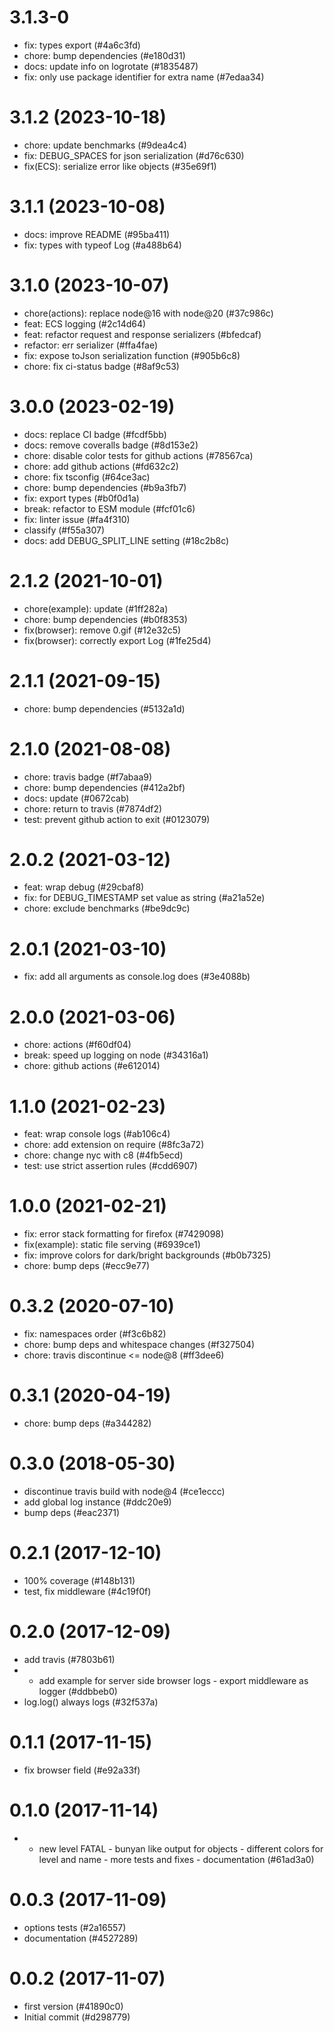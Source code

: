 # 3.1.3-0

- fix: types export (#4a6c3fd)
- chore: bump dependencies (#e180d31)
- docs: update info on logrotate (#1835487)
- fix: only use package identifier for extra name (#7edaa34)

# 3.1.2 (2023-10-18)

- chore: update benchmarks (#9dea4c4)
- fix: DEBUG_SPACES for json serialization (#d76c630)
- fix(ECS): serialize error like objects (#35e69f1)

# 3.1.1 (2023-10-08)

- docs: improve README (#95ba411)
- fix: types with typeof Log (#a488b64)

# 3.1.0 (2023-10-07)

- chore(actions): replace node@16 with node@20 (#37c986c)
- feat: ECS logging (#2c14d64)
- feat: refactor request and response serializers (#bfedcaf)
- refactor: err serializer (#ffa4fae)
- fix: expose toJson serialization function (#905b6c8)
- chore: fix ci-status badge (#8af9c53)

# 3.0.0 (2023-02-19)

- docs: replace CI badge (#fcdf5bb)
- docs: remove coveralls badge (#8d153e2)
- chore: disable color tests for github actions (#78567ca)
- chore: add github actions (#fd632c2)
- chore: fix tsconfig (#64ce3ac)
- chore: bump dependencies (#b9a3fb7)
- fix: export types (#b0f0d1a)
- break: refactor to ESM module (#fcf01c6)
- fix: linter issue (#fa4f310)
- classify (#f55a307)
- docs: add DEBUG_SPLIT_LINE setting (#18c2b8c)

# 2.1.2 (2021-10-01)

- chore(example): update (#1ff282a)
- chore: bump dependencies (#b0f8353)
- fix(browser): remove 0.gif (#12e32c5)
- fix(browser): correctly export Log (#1fe25d4)

# 2.1.1 (2021-09-15)

- chore: bump dependencies (#5132a1d)

# 2.1.0 (2021-08-08)

- chore: travis badge (#f7abaa9)
- chore: bump dependencies (#412a2bf)
- docs: update (#0672cab)
- chore: return to travis (#7874df2)
- test: prevent github action to exit (#0123079)

# 2.0.2 (2021-03-12)

- feat: wrap debug (#29cbaf8)
- fix: for DEBUG_TIMESTAMP set value as string (#a21a52e)
- chore: exclude benchmarks (#be9dc9c)

# 2.0.1 (2021-03-10)

- fix: add all arguments as console.log does (#3e4088b)

# 2.0.0 (2021-03-06)

- chore: actions (#f60df04)
- break: speed up logging on node (#34316a1)
- chore: github actions (#e612014)

# 1.1.0 (2021-02-23)

- feat: wrap console logs (#ab106c4)
- chore: add extension on require (#8fc3a72)
- chore: change nyc with c8 (#4fb5ecd)
- test: use strict assertion rules (#cdd6907)

# 1.0.0 (2021-02-21)

- fix: error stack formatting for firefox (#7429098)
- fix(example): static file serving (#6939ce1)
- fix: improve colors for dark/bright backgrounds (#b0b7325)
- chore: bump deps (#ecc9e77)

# 0.3.2 (2020-07-10)

- fix: namespaces order (#f3c6b82)
- chore: bump deps and whitespace changes (#f327504)
- chore: travis discontinue <= node@8 (#ff3dee6)

# 0.3.1 (2020-04-19)

- chore: bump deps (#a344282)

# 0.3.0 (2018-05-30)

- discontinue travis build with node@4 (#ce1eccc)
- add global log instance (#ddc20e9)
- bump deps (#eac2371)

# 0.2.1 (2017-12-10)

- 100% coverage (#148b131)
- test, fix middleware (#4c19f0f)

# 0.2.0 (2017-12-09)

- add travis (#7803b61)
- - add example for server side browser logs - export middleware as logger (#ddbbeb0)
- log.log() always logs (#32f537a)

# 0.1.1 (2017-11-15)

- fix browser field (#e92a33f)

# 0.1.0 (2017-11-14)

- - new level FATAL - bunyan like output for objects - different colors for level and name - more tests and fixes - documentation (#61ad3a0)

# 0.0.3 (2017-11-09)

- options tests (#2a16557)
- documentation (#4527289)

# 0.0.2 (2017-11-07)

- first version (#41890c0)
- Initial commit (#d298779)

